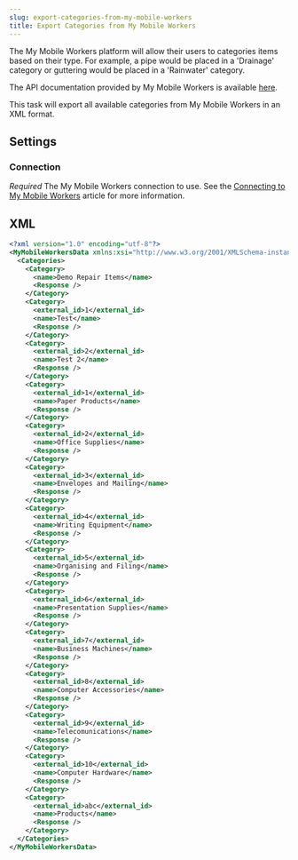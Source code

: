 ```yaml
---
slug: export-categories-from-my-mobile-workers
title: Export Categories from My Mobile Workers
---
```

The My Mobile Workers platform will allow their users to categories items based on their type. For example, a pipe would be placed in a 'Drainage' category or guttering would be placed in a 'Rainwater' category.

The API documentation provided by My Mobile Workers is available [here](https://docs.mymobileworkers.com/index.php?title=Get_Categories).

This task will export all available categories from My Mobile Workers in an XML format.

## Settings
### Connection
_Required_
The My Mobile Workers connection to use. See the [Connecting to My Mobile Workers](connecting-to-my-mobile-workers) article for more information.

## XML
```xml
<?xml version="1.0" encoding="utf-8"?>
<MyMobileWorkersData xmlns:xsi="http://www.w3.org/2001/XMLSchema-instance" xmlns:xsd="http://www.w3.org/2001/XMLSchema">
  <Categories>
    <Category>
      <name>Demo Repair Items</name>
      <Response />
    </Category>
    <Category>
      <external_id>1</external_id>
      <name>Test</name>
      <Response />
    </Category>
    <Category>
      <external_id>2</external_id>
      <name>Test 2</name>
      <Response />
    </Category>
    <Category>
      <external_id>1</external_id>
      <name>Paper Products</name>
      <Response />
    </Category>
    <Category>
      <external_id>2</external_id>
      <name>Office Supplies</name>
      <Response />
    </Category>
    <Category>
      <external_id>3</external_id>
      <name>Envelopes and Mailing</name>
      <Response />
    </Category>
    <Category>
      <external_id>4</external_id>
      <name>Writing Equipment</name>
      <Response />
    </Category>
    <Category>
      <external_id>5</external_id>
      <name>Organising and Filing</name>
      <Response />
    </Category>
    <Category>
      <external_id>6</external_id>
      <name>Presentation Supplies</name>
      <Response />
    </Category>
    <Category>
      <external_id>7</external_id>
      <name>Business Machines</name>
      <Response />
    </Category>
    <Category>
      <external_id>8</external_id>
      <name>Computer Accessories</name>
      <Response />
    </Category>
    <Category>
      <external_id>9</external_id>
      <name>Telecomunications</name>
      <Response />
    </Category>
    <Category>
      <external_id>10</external_id>
      <name>Computer Hardware</name>
      <Response />
    </Category>
    <Category>
      <external_id>abc</external_id>
      <name>Products</name>
      <Response />
    </Category>
  </Categories>
</MyMobileWorkersData>
```
